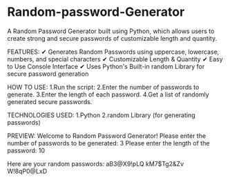 # Random-password-Generator
A Random Password Generator built using Python, which allows users to create strong and secure passwords of customizable length and quantity.

FEATURES:
✔ Generates Random Passwords using uppercase, lowercase, numbers, and special characters
✔ Customizable Length & Quantity
✔ Easy to Use Console Interface
✔ Uses Python's Built-in random Library for secure password generation

HOW TO USE:
1.Run the script:
2.Enter the number of passwords to generate.
3.Enter the length of each password.
4.Get a list of randomly generated secure passwords.

TECHNOLOGIES USED:
1.Python 
2.random Library (for generating passwords)

PREVIEW:
Welcome to Random Password Generator!
Please enter the number of passwords to be generated: 3
Please enter the length of the password: 10

Here are your random passwords:
aB3@X9!pLQ
kM7$Tg2&Zv
W!8qP0@LxD

